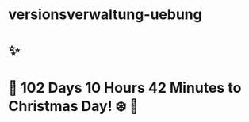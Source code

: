 # versionsverwaltung-uebung

# :sparkles:

# :santa: 102 Days 10 Hours 42 Minutes to Christmas Day! :snowflake: :christmas_tree:
